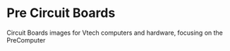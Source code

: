 # Pre Circuit Boards
 Circuit Boards images for Vtech computers and hardware, focusing on the PreComputer
